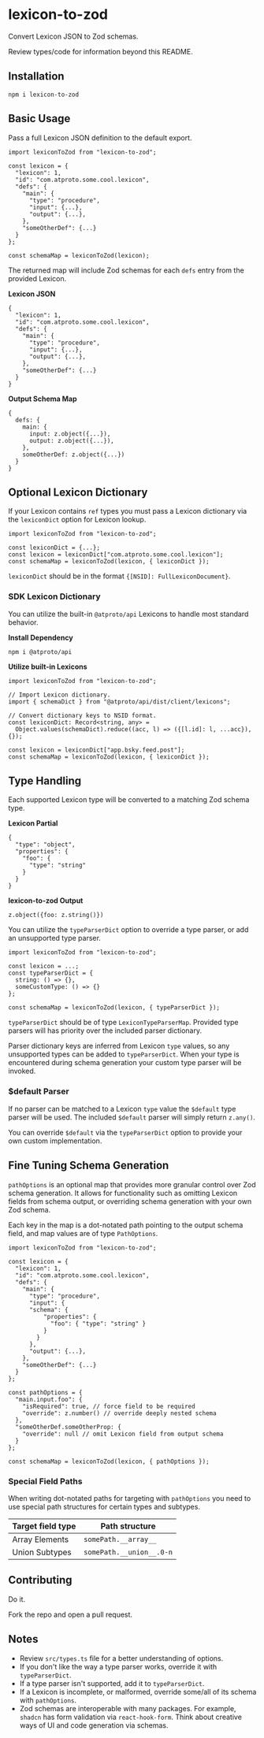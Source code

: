 # lexicon-to-zod

Convert Lexicon JSON to Zod schemas.

Review types/code for information beyond this README.

## Installation

`npm i lexicon-to-zod`

## Basic Usage

Pass a full Lexicon JSON definition to the default export.

```
import lexiconToZod from "lexicon-to-zod";

const lexicon = {
  "lexicon": 1,
  "id": "com.atproto.some.cool.lexicon",
  "defs": {
    "main": {
      "type": "procedure",
      "input": {...},
      "output": {...},
    },
    "someOtherDef": {...}
  }
};

const schemaMap = lexiconToZod(lexicon);

```

The returned map will include Zod schemas for each `defs` entry from the provided Lexicon.

**Lexicon JSON**

```
{
  "lexicon": 1,
  "id": "com.atproto.some.cool.lexicon",
  "defs": {
    "main": {
      "type": "procedure",
      "input": {...},
      "output": {...},
    },
    "someOtherDef": {...}
  }
}
```

**Output Schema Map**

```
{
  defs: {
    main: {
      input: z.object({...}),
      output: z.object({...}),
    },
    someOtherDef: z.object({...})
  }
}
```

## Optional Lexicon Dictionary

If your Lexicon contains `ref` types you must pass a Lexicon dictionary via the `lexiconDict` option for Lexicon lookup.

```
import lexiconToZod from "lexicon-to-zod";

const lexiconDict = {...};
const lexicon = lexiconDict["com.atproto.some.cool.lexicon"];
const schemaMap = lexiconToZod(lexicon, { lexiconDict });

```

`lexiconDict` should be in the format `{[NSID]: FullLexiconDocument}`.

### SDK Lexicon Dictionary

You can utilize the built-in `@atproto/api` Lexicons to handle most standard behavior.

**Install Dependency**

`npm i @atproto/api`

**Utilize built-in Lexicons**

```
import lexiconToZod from "lexicon-to-zod";

// Import Lexicon dictionary.
import { schemaDict } from "@atproto/api/dist/client/lexicons";

// Convert dictionary keys to NSID format.
const lexiconDict: Record<string, any> =
  Object.values(schemaDict).reduce((acc, l) => ({[l.id]: l, ...acc}),  {});

const lexicon = lexiconDict["app.bsky.feed.post"];
const schemaMap = lexiconToZod(lexicon, { lexiconDict });
```

## Type Handling

Each supported Lexicon type will be converted to a matching Zod schema type.

**Lexicon Partial**

```
{
  "type": "object",
  "properties": {
    "foo": {
      "type": "string"
    }
  }
}
```

**lexicon-to-zod Output**

```
z.object({foo: z.string()})
```

You can utilize the `typeParserDict` option to override a type parser, or add an unsupported type parser.

```
import lexiconToZod from "lexicon-to-zod";

const lexicon = ...;
const typeParserDict = {
  string: () => {},
  someCustomType: () => {}
};

const schemaMap = lexiconToZod(lexicon, { typeParserDict });
```

`typeParserDict` should be of type `LexiconTypeParserMap`. Provided type parsers will has priority over the included parser dictionary.

Parser dictionary keys are inferred from Lexicon `type` values, so any unsupported types can be added to `typeParserDict`. When your type is encountered during schema generation your custom type parser will be invoked.

### $default Parser

If no parser can be matched to a Lexicon `type` value the `$default` type parser will be used. The included `$default` parser will simply return `z.any()`.

You can override `$default` via the `typeParserDict` option to provide your own custom implementation.

## Fine Tuning Schema Generation

`pathOptions` is an optional map that provides more granular control over Zod schema generation. It allows for functionality such as omitting Lexicon fields from schema output, or overriding schema generation with your own Zod schema.

Each key in the map is a dot-notated path pointing to the output schema field, and map values are of type `PathOptions`.

```
import lexiconToZod from "lexicon-to-zod";

const lexicon = {
  "lexicon": 1,
  "id": "com.atproto.some.cool.lexicon",
  "defs": {
    "main": {
      "type": "procedure",
      "input": {
      "schema": {
          "properties": {
            "foo": { "type": "string" }
          }
        }
      },
      "output": {...},
    },
    "someOtherDef": {...}
  }
};

const pathOptions = {
  "main.input.foo": {
    "isRequired": true, // force field to be required
    "override": z.number() // override deeply nested schema
  },
  "someOtherDef.someOtherProp: {
    "override": null // omit Lexicon field from output schema
  }
};

const schemaMap = lexiconToZod(lexicon, { pathOptions });
```

### Special Field Paths

When writing dot-notated paths for targeting with `pathOptions` you need to use special path structures for certain types and subtypes.

| Target field type | Path structure           |
| ----------------- | ------------------------ |
| Array Elements    | `somePath.__array__`     |
| Union Subtypes    | `somePath.__union__.0-n` |

## Contributing

Do it.

Fork the repo and open a pull request.

## Notes

- Review `src/types.ts` file for a better understanding of options.
- If you don't like the way a type parser works, override it with `typeParserDict`.
- If a type parser isn't supported, add it to `typeParserDict`.
- If a Lexicon is incomplete, or malformed, override some/all of its schema with `pathOptions`.
- Zod schemas are interoperable with many packages. For example, `shadcn` has form validation via `react-hook-form`. Think about creative ways of UI and code generation via schemas.
